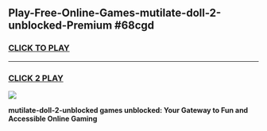 
## Play-Free-Online-Games-mutilate-doll-2-unblocked-Premium #68cgd
<h3>
<a href="https://premium.freeplayer.one?title=mutilate-doll-2-unblocked&ref=8M">CLICK TO PLAY</a></h3>
<hr>

<h3>
<a href="https://premium.freeplayer.one?title=mutilate-doll-2-unblocked&ref=8M">CLICK 2 PLAY</a>
  
</h3>

<a href="https://premium.freeplayer.one?title=mutilate-doll-2-unblocked&ref=8M"><img src="https://clearcache.store/games.png"></a>


**mutilate-doll-2-unblocked games unblocked: Your Gateway to Fun and Accessible Online Gaming**
